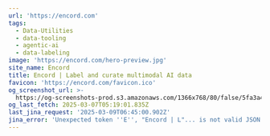 ```yaml
---
url: 'https://encord.com'
tags:
  - Data-Utilities
  - data-tooling
  - agentic-ai
  - data-labeling
image: 'https://encord.com/hero-preview.jpg'
site_name: Encord
title: Encord | Label and curate multimodal AI data
favicon: 'https://encord.com/favicon.ico'
og_screenshot_url: >-
  https://og-screenshots-prod.s3.amazonaws.com/1366x768/80/false/5fa3a42680815eabf08be140c5a11fa1fd73f2639fab4a3c1fa8801804127f50.jpeg
og_last_fetch: 2025-03-07T05:19:01.835Z
last_jina_request: '2025-03-09T06:45:00.902Z'
jina_error: 'Unexpected token ''E'', "Encord | L"... is not valid JSON'
---
```


